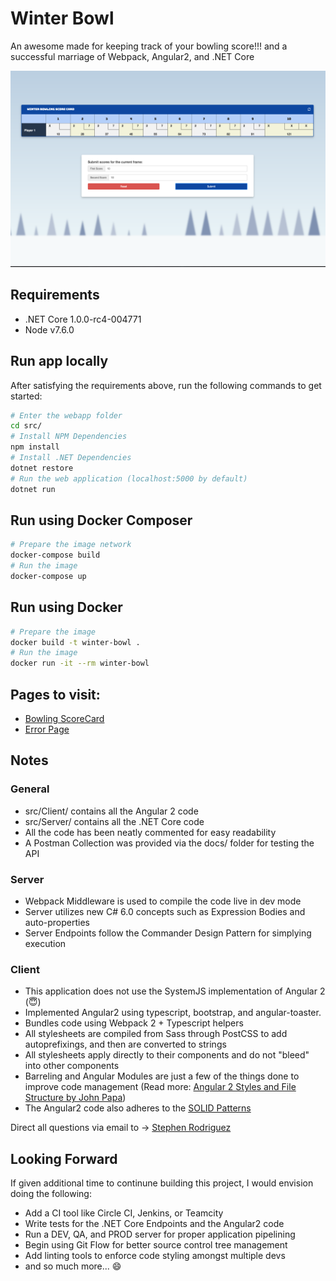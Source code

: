 # Winter Bowl

An awesome made for keeping track of your bowling score!!! and a successful marriage of Webpack, Angular2, and .NET Core

![Winter Bowl](https://github.com/Stephn-R/winterbowl/blob/master/winterbowl.png)

## Requirements

- .NET Core 1.0.0-rc4-004771
- Node v7.6.0

## Run app locally

After satisfying the requirements above, run the following commands to get started:

```sh
# Enter the webapp folder
cd src/
# Install NPM Dependencies
npm install
# Install .NET Dependencies
dotnet restore
# Run the web application (localhost:5000 by default)
dotnet run
```

## Run using Docker Composer

```sh
# Prepare the image network
docker-compose build
# Run the image
docker-compose up
```

## Run using Docker

```sh
# Prepare the image
docker build -t winter-bowl .
# Run the image
docker run -it --rm winter-bowl
```

## Pages to visit:

- [Bowling ScoreCard](http://localhost:5000/#/)
- [Error Page](http://localhost:5000/Home/Error)

## Notes

### General
- src/Client/ contains all the Angular 2 code
- src/Server/ contains all the .NET Core code
- All the code has been neatly commented for easy readability
- A Postman Collection was provided via the docs/ folder for testing the API

### Server
- Webpack Middleware is used to compile the code live in dev mode
- Server utilizes new C# 6.0 concepts such as Expression Bodies and auto-properties
- Server Endpoints follow the Commander Design Pattern for simplying execution

### Client
- This application does not use the SystemJS implementation of Angular 2 (:innocent:)
- Implemented Angular2 using typescript, bootstrap, and angular-toaster.
- Bundles code using Webpack 2 + Typescript helpers
- All stylesheets are compiled from Sass through PostCSS to add autoprefixings, and then are converted to strings
- All stylesheets apply directly to their components and do not "bleed" into other components
- Barreling and Angular Modules are just a few of the things done to improve code management (Read more: [Angular 2 Styles and File Structure by John Papa](https://johnpapa.net/angular-2-styles/))
- The Angular2 code also adheres to the [SOLID Patterns](https://scotch.io/bar-talk/s-o-l-i-d-the-first-five-principles-of-object-oriented-design)

Direct all questions via email to -> [Stephen Rodriguez](mailto:steprodriguez10@gmail.com)

## Looking Forward

If given additional time to continune building this project, I would envision doing the following:

- Add a CI tool like Circle CI, Jenkins, or Teamcity
- Write tests for the .NET Core Endpoints and the Angular2 code
- Run a DEV, QA, and PROD server for proper application pipelining
- Begin using Git Flow for better source control tree management
- Add linting tools to enforce code styling amongst multiple devs
- and so much more... :smile:
